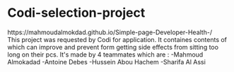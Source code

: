 <h1>Codi-selection-project</h1>
 https://mahmoudalmokdad.github.io/Simple-page-Developer-Health-/
</br>
This project was requested by Codi for application. It containes contents of which can improve and prevent form getting side effects from sitting too long on their pcs. It's made by 4 teammates which are : -Mahmoud Almokadad -Antoine Debes -Hussein Abou Hachem  -Sharifa Al Assi






